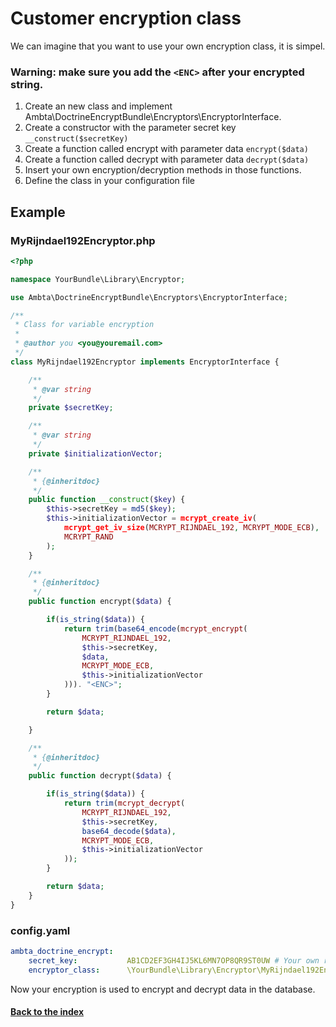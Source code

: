 # Customer encryption class

We can imagine that you want to use your own encryption class, it is simpel.

### Warning: make sure you add the `<ENC>` after your encrypted string.

1. Create an new class and implement Ambta\DoctrineEncryptBundle\Encryptors\EncryptorInterface.
2. Create a constructor with the parameter secret key `__construct($secretKey)`
3. Create a function called encrypt with parameter data `encrypt($data)`
4. Create a function called decrypt with parameter data `decrypt($data)`
5. Insert your own encryption/decryption methods in those functions.
6. Define the class in your configuration file

## Example

### MyRijndael192Encryptor.php

``` php
<?php

namespace YourBundle\Library\Encryptor;

use Ambta\DoctrineEncryptBundle\Encryptors\EncryptorInterface;

/**
 * Class for variable encryption
 * 
 * @author you <you@youremail.com>
 */
class MyRijndael192Encryptor implements EncryptorInterface {

    /**
     * @var string
     */
    private $secretKey;

    /**
     * @var string
     */
    private $initializationVector;

    /**
     * {@inheritdoc}
     */
    public function __construct($key) {
        $this->secretKey = md5($key);
        $this->initializationVector = mcrypt_create_iv(
            mcrypt_get_iv_size(MCRYPT_RIJNDAEL_192, MCRYPT_MODE_ECB),
            MCRYPT_RAND
        );
    }

    /**
     * {@inheritdoc}
     */
    public function encrypt($data) {

        if(is_string($data)) {
            return trim(base64_encode(mcrypt_encrypt(
                MCRYPT_RIJNDAEL_192,
                $this->secretKey,
                $data,
                MCRYPT_MODE_ECB,
                $this->initializationVector
            ))). "<ENC>";
        }

        return $data;

    }

    /**
     * {@inheritdoc}
     */
    public function decrypt($data) {

        if(is_string($data)) {
            return trim(mcrypt_decrypt(
                MCRYPT_RIJNDAEL_192,
                $this->secretKey,
                base64_decode($data),
                MCRYPT_MODE_ECB,
                $this->initializationVector
            ));
        }

        return $data;
    }
}
```

### config.yaml

``` yaml
ambta_doctrine_encrypt:
    secret_key:           AB1CD2EF3GH4IJ5KL6MN7OP8QR9ST0UW # Your own random 256 bit key (32 characters)
    encryptor_class:      \YourBundle\Library\Encryptor\MyRijndael192Encryptor # your own encryption class
```

Now your encryption is used to encrypt and decrypt data in the database.

#### [Back to the index](https://github.com/ambta/DoctrineEncryptBundle/blob/master/Resources/doc/index.md)
